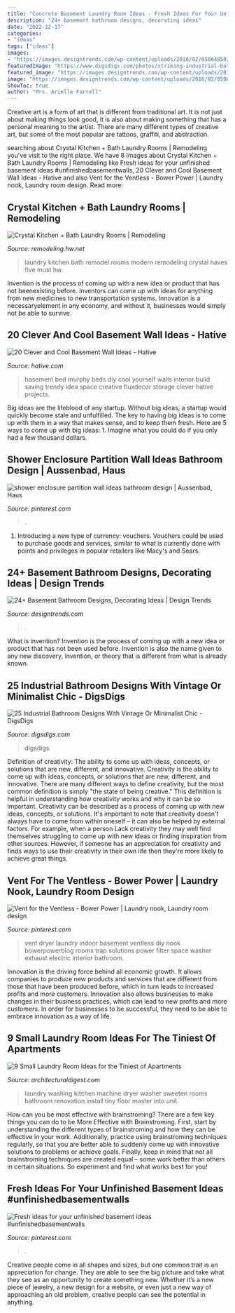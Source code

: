 ```yaml
---
title: "Concrete Basement Laundry Room Ideas - Fresh Ideas For Your Unfinished Basement Ideas #unfinishedbasementwalls"
description: "24+ basement bathroom designs, decorating ideas"
date: "2022-12-17"
categories:
- "ideas"
tags: ["ideas"]
images:
- "https://images.designtrends.com/wp-content/uploads/2016/02/05064850/Industrial-bathroom-basement-design.jpg"
featuredImage: "https://www.digsdigs.com/photos/striking-industrial-bathroom-designs-25.jpg"
featured_image: "https://images.designtrends.com/wp-content/uploads/2016/02/05064850/Industrial-bathroom-basement-design.jpg"
image: "https://images.designtrends.com/wp-content/uploads/2016/02/05064850/Industrial-bathroom-basement-design.jpg"
ShowToc: true
author: "Mrs. Arielle Farrell"
---
```



Creative art is a form of art that is different from traditional art. It is not just about making things look good, it is also about making something that has a personal meaning to the artist. There are many different types of creative art, but some of the most popular are tattoos, graffiti, and abstraction.

	

		
searching about Crystal Kitchen + Bath Laundry Rooms | Remodeling you've visit to the right place. We have 8 Images about Crystal Kitchen + Bath Laundry Rooms | Remodeling like Fresh ideas for your unfinished basement ideas #unfinishedbasementwalls, 20 Clever and Cool Basement Wall Ideas - Hative and also Vent for the Ventless - Bower Power | Laundry nook, Laundry room design. Read more:
		
    
## Crystal Kitchen + Bath Laundry Rooms | Remodeling

<img loading=lazy src="https://cdnassets.hw.net/7f/66/218343574a7b889b95f4aa4c2242/crystal-kitchen-and-bath-laundry-room-display.jpg" onerror="this.onerror=null;this.src='https://tse4.mm.bing.net/th?id=OIP.uvCZ6t5TzOvdbuew1hVJlgHaF7&amp;pid=15.1';" alt="Crystal Kitchen + Bath Laundry Rooms | Remodeling">

_Source: remodeling.hw.net_

>laundry kitchen bath remodel rooms modern remodeling crystal haves five must hw. 

	

Invention is the process of coming up with a new idea or product that has not beenexisting before. inventors can come up with ideas for anything from new medicines to new transportation systems. Innovation is a necessaryelement in any economy, and without it, businesses would simply not be able to survive.

    
## 20 Clever And Cool Basement Wall Ideas - Hative

<img loading=lazy src="https://hative.com/wp-content/uploads/2014/05/basement-wall-ideas/18-creative-wall-idea.jpg" onerror="this.onerror=null;this.src='https://tse3.mm.bing.net/th?id=OIP._GiJSWBUK9Qs7CE_OrB2hQHaLH&amp;pid=15.1';" alt="20 Clever and Cool Basement Wall Ideas - Hative">

_Source: hative.com_

>basement bed murphy beds diy cool yourself walls interior build saving trendy idea space creative fluxdecor storage clever hative projects. 

	

Big ideas are the lifeblood of any startup. Without big ideas, a startup would quickly become stale and unfulfilled. The key to having big ideas is to come up with them in a way that makes sense, and to keep them fresh. Here are 5 ways to come up with big ideas: 1. Imagine what you could do if you only had a few thousand dollars.

    
## Shower Enclosure Partition Wall Ideas Bathroom Design | Aussenbad, Haus

<img loading=lazy src="https://i.pinimg.com/736x/01/02/0a/01020aae0381e252150febf87e545ad3.jpg" onerror="this.onerror=null;this.src='https://tse3.mm.bing.net/th?id=OIP.42qgoSbSFaGOAbFwCIMtvQHaJ4&amp;pid=15.1';" alt="shower enclosure partition wall ideas bathroom design | Aussenbad, Haus">

_Source: pinterest.com_

>. 

	

1. Introducing a new type of currency: vouchers. Vouchers could be used to purchase goods and services, similar to what is currently done with points and privileges in popular retailers like Macy's and Sears. 

    
## 24+ Basement Bathroom Designs, Decorating Ideas | Design Trends

<img loading=lazy src="https://images.designtrends.com/wp-content/uploads/2016/02/05064850/Industrial-bathroom-basement-design.jpg" onerror="this.onerror=null;this.src='https://tse3.mm.bing.net/th?id=OIP.SM5Cjv5H9wuzsJdEfL2OeQHaLH&amp;pid=15.1';" alt="24+ Basement Bathroom Designs, Decorating Ideas | Design Trends">

_Source: designtrends.com_

>. 

	

What is invention?
Invention is the process of coming up with a new idea or product that has not been used before. Invention is also the name given to any new discovery, invention, or theory that is different from what is already known.

    
## 25 Industrial Bathroom Designs With Vintage Or Minimalist Chic - DigsDigs

<img loading=lazy src="https://www.digsdigs.com/photos/striking-industrial-bathroom-designs-25.jpg" onerror="this.onerror=null;this.src='https://tse1.mm.bing.net/th?id=OIP.B0fN0g9fs3P-pmISf_WvFwHaNK&amp;pid=15.1';" alt="25 Industrial Bathroom Designs With Vintage Or Minimalist Chic - DigsDigs">

_Source: digsdigs.com_

>digsdigs. 

	

Definition of creativity: The ability to come up with ideas, concepts, or solutions that are new, different, and innovative.
Creativity is the ability to come up with ideas, concepts, or solutions that are new, different, and innovative. There are many different ways to define creativity, but the most common definition is simply "the state of being creative." This definition is helpful in understanding how creativity works and why it can be so important.
Creativity can be described as a process of coming up with new ideas, concepts, or solutions. It's important to note that creativity doesn't always have to come from within oneself – it can also be helped by external factors. For example, when a person Lack creativity they may well find themselves struggling to come up with new ideas or finding inspiration from other sources. However, if someone has an appreciation for creativity and finds ways to use their creativity in their own life then they're more likely to achieve great things.

    
## Vent For The Ventless - Bower Power | Laundry Nook, Laundry Room Design

<img loading=lazy src="https://i.pinimg.com/736x/0d/a0/5c/0da05ca9d4556987b36992dfadf78efc--laundry-nook-basement-laundry.jpg" onerror="this.onerror=null;this.src='https://tse3.mm.bing.net/th?id=OIP.KA0lEkLcvI0hOrb4IAkVwwHaJ3&amp;pid=15.1';" alt="Vent for the Ventless - Bower Power | Laundry nook, Laundry room design">

_Source: pinterest.com_

>vent dryer laundry indoor basement ventless diy nook bowerpowerblog rooms trap solutions power filter space washer exhaust electric interior bathroom. 

	

Innovation is the driving force behind all economic growth. It allows companies to produce new products and services that are different from those that have been produced before, which in turn leads to increased profits and more customers. Innovation also allows businesses to make changes in their business practices, which can lead to new profits and more customers. In order for businesses to be successful, they need to be able to embrace innovation as a way of life.

    
## 9 Small Laundry Room Ideas For The Tiniest Of Apartments

<img loading=lazy src="https://media.architecturaldigest.com/photos/59c42af430c0470cb104253b/16:9/w_1280,c_limit/sweeten-laundry-rooms-01.jpg" onerror="this.onerror=null;this.src='https://tse3.mm.bing.net/th?id=OIP.RNe2VDI2AVI03kR2FLfEMQHaEK&amp;pid=15.1';" alt="9 Small Laundry Room Ideas for the Tiniest of Apartments">

_Source: architecturaldigest.com_

>laundry washing kitchen machine dryer washer sweeten rooms bathroom renovation install tiny floor master into unit. 

	

How can you be most effective with brainstroming?
There are a few key things you can do to be More Effective with Brainstroming. First, start by understanding the different types of brainstroming and how they can be effective in your work. Additionally, practice using brainstroming techniques regularly, so that you are better able to suddenly come up with innovative solutions to problems or achieve goals. Finally, keep in mind that not all brainstroming techniques are created equal – some work better than others in certain situations. So experiment and find what works best for you!

    
## Fresh Ideas For Your Unfinished Basement Ideas #unfinishedbasementwalls

<img loading=lazy src="https://i.pinimg.com/736x/9f/96/86/9f96862efb0a4cdb022d219fa21497b6.jpg" onerror="this.onerror=null;this.src='https://tse2.mm.bing.net/th?id=OIP.jbx1J5ZKiPccthcS8luG1AHaLH&amp;pid=15.1';" alt="Fresh ideas for your unfinished basement ideas #unfinishedbasementwalls">

_Source: pinterest.com_

>. 

	

Creative people come in all shapes and sizes, but one common trait is an appreciation for change. They are able to see the big picture and take what they see as an opportunity to create something new. Whether it’s a new piece of jewelry, a new design for a website, or even just a new way of approaching an old problem, creative people can see the potential in anything.

